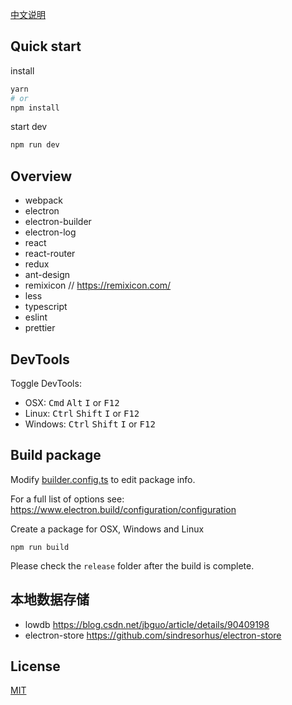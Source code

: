 [中文说明](./README.zh-cn.md)
## Quick start
install
```bash
yarn
# or
npm install
```

start dev
```bash
npm run dev
```

## Overview
- webpack
- electron
- electron-builder
- electron-log
- react
- react-router
- redux
- ant-design
- remixicon // https://remixicon.com/
- less
- typescript
- eslint
- prettier

## DevTools

Toggle DevTools:

* OSX: <kbd>Cmd</kbd> <kbd>Alt</kbd> <kbd>I</kbd> or <kbd>F12</kbd>
* Linux: <kbd>Ctrl</kbd> <kbd>Shift</kbd> <kbd>I</kbd> or <kbd>F12</kbd>
* Windows: <kbd>Ctrl</kbd> <kbd>Shift</kbd> <kbd>I</kbd> or <kbd>F12</kbd>

## Build package

Modify [builder.config.ts](./build/builder.config.ts) to edit package info.

For a full list of options see: https://www.electron.build/configuration/configuration

Create a package for OSX, Windows and Linux
```
npm run build
```

Please check the `release` folder after the build is complete.

## 本地数据存储 

- lowdb
https://blog.csdn.net/jbguo/article/details/90409198
- electron-store
https://github.com/sindresorhus/electron-store

## License
[MIT](./LICENSE)